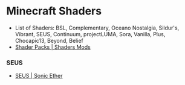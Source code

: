 # Minecraft Shaders

* List of Shaders: BSL, Complementary, Oceano Nostalgia, Sildur's, Vibrant, SEUS, Continuum, projectLUMA, Sora, Vanilla, Plus, Chocapic13, Beyond, Belief
* [Shader Packs | Shaders Mods](https://shadersmods.com/category/shaderpacks/)

### SEUS

* [SEUS | Sonic Ether](https://www.sonicether.com/seus/)
